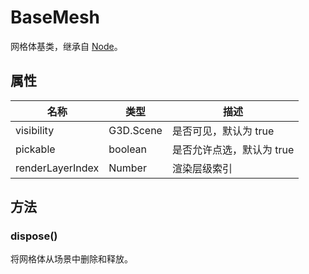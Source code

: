 # BaseMesh

网格体基类，继承自 [Node](./Node)。

## 属性

| 名称             | 类型      | 描述                      |
| ---------------- | --------- | ------------------------- |
| visibility       | G3D.Scene | 是否可见，默认为 true     |
| pickable         | boolean   | 是否允许点选，默认为 true |
| renderLayerIndex | Number    | 渲染层级索引              |

## 方法

### dispose()

将网格体从场景中删除和释放。
